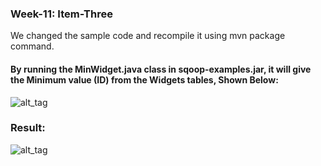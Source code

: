 ### Week-11: Item-Three

We changed the sample code and recompile it using mvn package command. <br>


#### By running the MinWidget.java class in sqoop-examples.jar, it will give the Minimum value (ID) from the Widgets tables, Shown Below:

![alt_tag](https://github.com/illinoistech-itm/jshukla3/blob/master/ITMD521/Week-11/item-three/jobhistory.png)
### Result:

![alt_tag](https://github.com/illinoistech-itm/jshukla3/blob/master/ITMD521/Week-11/item-three/result.png)

